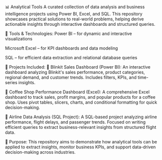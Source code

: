 📊 Analytical Tools
A curated collection of data analysis and business intelligence projects using Power BI, Excel, and SQL. This repository showcases practical solutions to real-world problems, helping derive actionable insights through interactive dashboards and structured queries.

🧰 Tools & Technologies:
Power BI – for dynamic and interactive visualizations

Microsoft Excel – for KPI dashboards and data modeling

SQL – for efficient data extraction and relational database queries

📁 Projects Included:
🔹 Blinkit Sales Dashboard (Power BI):
An interactive dashboard analyzing Blinkit's sales performance, product categories, regional demand, and customer trends. Includes filters, KPIs, and time-series insights.

🔹 Coffee Shop Performance Dashboard (Excel):
A comprehensive Excel dashboard to track sales, profit margins, and popular products for a coffee shop. Uses pivot tables, slicers, charts, and conditional formatting for quick decision-making.

🔹 Airline Data Analysis (SQL Project):
A SQL-based project analyzing airline performance, flight delays, and passenger trends. Focused on writing efficient queries to extract business-relevant insights from structured flight data.

📌 Purpose:
This repository aims to demonstrate how analytical tools can be applied to extract insights, monitor business KPIs, and support data-driven decision-making across industries.
